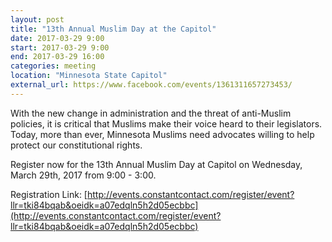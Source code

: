 ```yaml
---
layout: post
title: "13th Annual Muslim Day at the Capitol"
date: 2017-03-29 9:00
start: 2017-03-29 9:00
end: 2017-03-29 16:00
categories: meeting
location: "Minnesota State Capitol"
external_url: https://www.facebook.com/events/1361311657273453/
---
```

With the new change in administration and the threat of anti-Muslim policies, it is critical that Muslims make their voice heard to their legislators. Today, more than ever, Minnesota Muslims need advocates willing to help protect our constitutional rights. 

Register now for the 13th Annual Muslim Day at Capitol on Wednesday, March 29th, 2017 from 9:00 - 3:00. 

Registration Link: [http://events.constantcontact.com/register/event?llr=tki84bqab&oeidk=a07edqln5h2d05ecbbc](http://events.constantcontact.com/register/event?llr=tki84bqab&oeidk=a07edqln5h2d05ecbbc)
